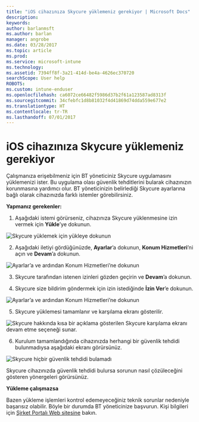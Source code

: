 ```yaml
---
title: "iOS cihazınıza Skycure yüklemeniz gerekiyor | Microsoft Docs"
description: 
keywords: 
author: barlanmsft
ms.author: barlan
manager: angrobe
ms.date: 03/28/2017
ms.topic: article
ms.prod: 
ms.service: microsoft-intune
ms.technology: 
ms.assetid: 7394ff8f-3a21-414d-be4a-4626ec370720
searchScope: User help
ROBOTS: 
ms.custom: intune-enduser
ms.openlocfilehash: ca6072ce66482f5986d37b2f61a123587ad8313f
ms.sourcegitcommit: 34cfebfc1d8b81032f4d41869d74dda559e677e2
ms.translationtype: HT
ms.contentlocale: tr-TR
ms.lasthandoff: 07/01/2017
---
```

# <a name="you-need-to-install-skycure-on-your-ios-device"></a>iOS cihazınıza Skycure yüklemeniz gerekiyor

Çalışmanıza erişebilmeniz için BT yöneticiniz Skycure uygulamasını yüklemenizi ister. Bu uygulama olası güvenlik tehditlerini bularak cihazınızın korunmasına yardımcı olur. BT yöneticinizin belirlediği Skycure ayarlarına bağlı olarak cihazınızda farklı istemler görebilirsiniz.

**Yapmanız gerekenler:**

1.  Aşağıdaki istemi görürseniz, cihazınıza Skycure yüklenmesine izin vermek için **Yükle**’ye dokunun.

  ![Skycure yüklemek için yükleye dokunun](./media/ios-mtd-install-app-request.png)

2. Aşağıdaki iletiyi gördüğünüzde, **Ayarlar**’a dokunun, **Konum Hizmetleri**’ni açın ve **Devam**’a dokunun.

  ![Ayarlar’a ve ardından Konum Hizmetleri’ne dokunun](./media/ios-skycure-allow-location-services.png)

3. Skycure tarafından istenen izinleri gözden geçirin ve **Devam**’a dokunun.

4. Skycure size bildirim göndermek için izin istediğinde **İzin Ver**’e dokunun.

  ![Ayarlar’a ve ardından Konum Hizmetleri’ne dokunun](./media/ios-skycure-allow-notifications.png)

5. Skycure yüklemesi tamamlanır ve karşılama ekranı gösterilir.

  ![Skycure hakkında kısa bir açıklama gösterilen Skycure karşılama ekranı devam etme seçeneği sunar.](./media/ios-skycure-welcome-screen.png)

6. Kurulum tamamlandığında cihazınızda herhangi bir güvenlik tehdidi bulunmadıysa aşağıdaki ekranı görürsünüz.

  ![Skycure hiçbir güvenlik tehdidi bulamadı](./media/ios-skycure-no-threats-found.png)

Skycure cihazınızda güvenlik tehdidi bulursa sorunun nasıl çözüleceğini gösteren yönergeleri görürsünüz.

**Yükleme çalışmazsa**

Bazen yükleme işlemleri kontrol edemeyeceğiniz teknik sorunlar nedeniyle başarısız olabilir. Böyle bir durumda BT yöneticinize başvurun. Kişi bilgileri için [Şirket Portalı Web sitesine](http://portal.manage.microsoft.com) bakın.
